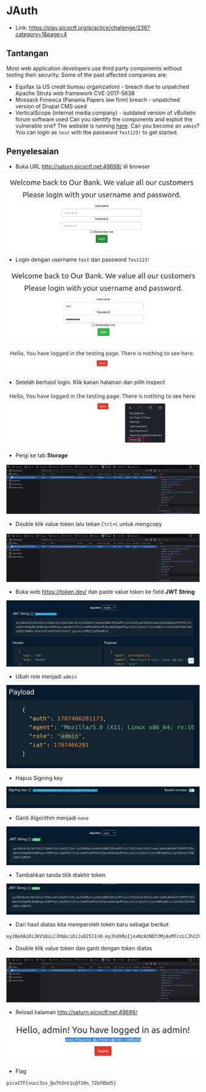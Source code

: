 # JAuth
- Link: https://play.picoctf.org/practice/challenge/236?category=1&page=4

## Tantangan
Most web application developers use third party components without testing their security. Some of the past affected companies are:
- Equifax (a US credit bureau organization) - breach due to unpatched Apache Struts web framework CVE-2017-5638
- Mossack Fonesca (Panama Papers law firm) breach - unpatched version of Drupal CMS used
- VerticalScope (internet media company) - outdated version of vBulletin forum software used
Can you identify the components and exploit the vulnerable one?
The website is running [here](http://saturn.picoctf.net:49698/). Can you become an `admin`?
You can login as `test` with the password `Test123!` to get started.

## Penyelesaian
- Buka URL http://saturn.picoctf.net:49698/ di browser

![alt text](https://github.com/rahardian-dwi-saputra/picoCTF-writeup/blob/main/Web%20Exploitations/jAuth/assets/jauth%201.JPG)

- Login dengan username `test` dan password `Test123!`

![alt text](https://github.com/rahardian-dwi-saputra/picoCTF-writeup/blob/main/Web%20Exploitations/jAuth/assets/jauth%202.JPG)

![alt text](https://github.com/rahardian-dwi-saputra/picoCTF-writeup/blob/main/Web%20Exploitations/jAuth/assets/jauth%203.JPG)

- Setelah berhasil login. Klik kanan halaman dan pilih Inspect

![alt text](https://github.com/rahardian-dwi-saputra/picoCTF-writeup/blob/main/Web%20Exploitations/jAuth/assets/jauth%204.JPG)

- Pergi ke tab **Storage**

![alt text](https://github.com/rahardian-dwi-saputra/picoCTF-writeup/blob/main/Web%20Exploitations/jAuth/assets/jauth%205.JPG)

- Double klik value token lalu tekan `Ctrl+C` untuk mengcopy

![alt text](https://github.com/rahardian-dwi-saputra/picoCTF-writeup/blob/main/Web%20Exploitations/jAuth/assets/jauth%206.JPG)

- Buka web https://token.dev/ dan paste value token ke field **JWT String**

![alt text](https://github.com/rahardian-dwi-saputra/picoCTF-writeup/blob/main/Web%20Exploitations/jAuth/assets/jauth%207.JPG)

- Ubah role menjadi `admin`

![alt text](https://github.com/rahardian-dwi-saputra/picoCTF-writeup/blob/main/Web%20Exploitations/jAuth/assets/jauth%208.JPG)

- Hapus Signing key

![alt text](https://github.com/rahardian-dwi-saputra/picoCTF-writeup/blob/main/Web%20Exploitations/jAuth/assets/jauth%209.JPG)

- Ganti Algorithm menjadi `none`

![alt text](https://github.com/rahardian-dwi-saputra/picoCTF-writeup/blob/main/Web%20Exploitations/jAuth/assets/jauth%2010.JPG)

- Tambahkan tanda titik diakhir token

![alt text](https://github.com/rahardian-dwi-saputra/picoCTF-writeup/blob/main/Web%20Exploitations/jAuth/assets/jauth%2011.JPG)

- Dari hasil diatas kita memperoleh token baru sebagai berikut
```sh
eyJ0eXAiOiJKV1QiLCJhbGciOiJub25lIn0.eyJhdXRoIjoxNzA3NDY2MjAxMTczLCJhZ2VudCI6Ik1vemlsbGEvNS4wIChYMTE7IExpbnV4IHg4Nl82NDsgcnY6MTAyLjApIEdlY2tvLzIwMTAwMTAxIEZpcmVmb3gvMTAyLjAiLCJyb2xlIjoiYWRtaW4iLCJpYXQiOjE3MDc0NjYyMDF9.
```
- Double klik value token dan ganti dengan token diatas

![alt text](https://github.com/rahardian-dwi-saputra/picoCTF-writeup/blob/main/Web%20Exploitations/jAuth/assets/jauth%2012.JPG)

- Reload halaman http://saturn.picoctf.net:49698/

![alt text](https://github.com/rahardian-dwi-saputra/picoCTF-writeup/blob/main/Web%20Exploitations/jAuth/assets/jauth%2013.JPG)

- Flag
```sh
picoCTF{succ3ss_@u7h3nt1c@710n_72bf8bd5}
```